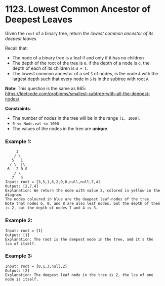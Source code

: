 # 1123. Lowest Common Ancestor of Deepest Leaves

Given the `root` of a binary tree, return *the lowest common ancestor of its deepest leaves*.

Recall that:

- The node of a binary tree is a leaf if and only if it has no children
- The depth of the root of the tree is `0`. if the depth of a node is `d`, the depth of each of its children is `d + 1`.
- The lowest common ancestor of a set `S` of nodes, is the node `A` with the largest depth such that every node in `S` is in the subtree with root `A`.

**Note**: This question is the same as 865: https://leetcode.com/problems/smallest-subtree-with-all-the-deepest-nodes/

**Constraints**:

- The number of nodes in the tree will be in the range `[1, 1000]`.
- `0 <= Node.val <= 1000`
- The values of the nodes in the tree are **unique**.

### Example 1:
```
     3
    / \
   5   1
  / \  |\
 6   2 0 8
    / \
   7   4
Input: root = [3,5,1,6,2,0,8,null,null,7,4]
Output: [2,7,4]
Explanation: We return the node with value 2, colored in yellow in the diagram.
The nodes coloured in blue are the deepest leaf-nodes of the tree.
Note that nodes 6, 0, and 8 are also leaf nodes, but the depth of them is 2, but the depth of nodes 7 and 4 is 3.
```

### Example 2:
```
Input: root = [1]
Output: [1]
Explanation: The root is the deepest node in the tree, and it's the lca of itself.
```

### Example 3:
```
Input: root = [0,1,3,null,2]
Output: [2]
Explanation: The deepest leaf node in the tree is 2, the lca of one node is itself.
```
